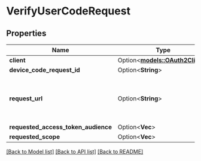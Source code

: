 # VerifyUserCodeRequest

## Properties

Name | Type | Description | Notes
------------ | ------------- | ------------- | -------------
**client** | Option<[**models::OAuth2Client**](oAuth2Client.md)> |  | [optional]
**device_code_request_id** | Option<**String**> |  | [optional]
**request_url** | Option<**String**> | RequestURL is the original Device Authorization URL requested. | [optional]
**requested_access_token_audience** | Option<**Vec<String>**> |  | [optional]
**requested_scope** | Option<**Vec<String>**> |  | [optional]

[[Back to Model list]](../README.md#documentation-for-models) [[Back to API list]](../README.md#documentation-for-api-endpoints) [[Back to README]](../README.md)


